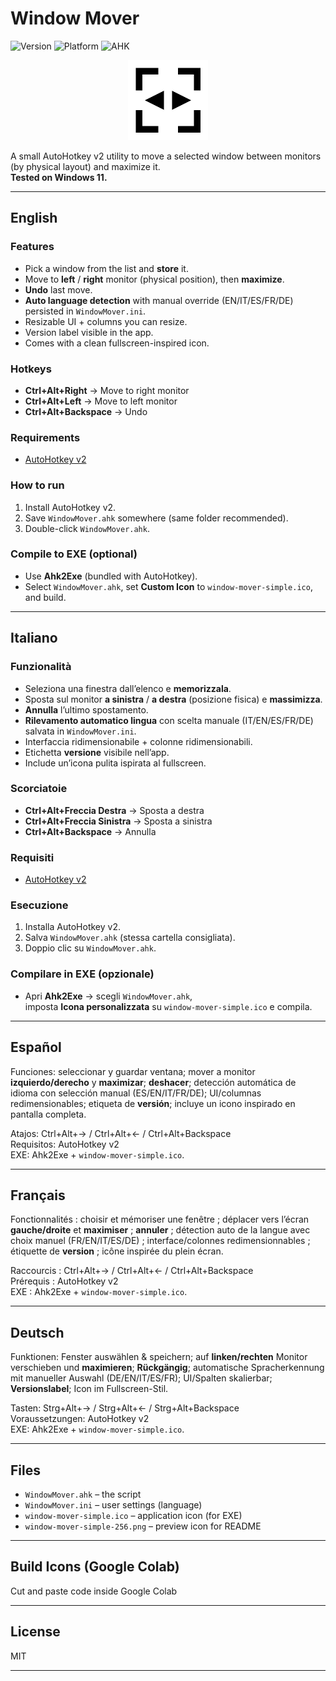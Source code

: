 # Window Mover

![Version](https://img.shields.io/badge/version-v1.0.0-blue)
![Platform](https://img.shields.io/badge/Windows-11-tested)
![AHK](https://img.shields.io/badge/AutoHotkey-v2.x-green)

<p align="center">
  <img src="window-mover-256.png" alt="Window Mover Icon" width="128" />
</p>

A small AutoHotkey v2 utility to move a selected window between monitors (by physical layout) and maximize it.  
**Tested on Windows 11.**

---

## English

### Features
- Pick a window from the list and **store** it.
- Move to **left** / **right** monitor (physical position), then **maximize**.
- **Undo** last move.
- **Auto language detection** with manual override (EN/IT/ES/FR/DE) persisted in `WindowMover.ini`.
- Resizable UI + columns you can resize.
- Version label visible in the app.
- Comes with a clean fullscreen-inspired icon.

### Hotkeys
- **Ctrl+Alt+Right** → Move to right monitor  
- **Ctrl+Alt+Left** → Move to left monitor  
- **Ctrl+Alt+Backspace** → Undo

### Requirements
- [AutoHotkey v2](https://www.autohotkey.com/)

### How to run
1. Install AutoHotkey v2.  
2. Save `WindowMover.ahk` somewhere (same folder recommended).  
3. Double-click `WindowMover.ahk`.

### Compile to EXE (optional)
- Use **Ahk2Exe** (bundled with AutoHotkey).  
- Select `WindowMover.ahk`, set **Custom Icon** to `window-mover-simple.ico`, and build.

---

## Italiano

### Funzionalità
- Seleziona una finestra dall’elenco e **memorizzala**.
- Sposta sul monitor **a sinistra** / **a destra** (posizione fisica) e **massimizza**.
- **Annulla** l’ultimo spostamento.
- **Rilevamento automatico lingua** con scelta manuale (IT/EN/ES/FR/DE) salvata in `WindowMover.ini`.
- Interfaccia ridimensionabile + colonne ridimensionabili.
- Etichetta **versione** visibile nell’app.
- Include un’icona pulita ispirata al fullscreen.

### Scorciatoie
- **Ctrl+Alt+Freccia Destra** → Sposta a destra  
- **Ctrl+Alt+Freccia Sinistra** → Sposta a sinistra  
- **Ctrl+Alt+Backspace** → Annulla

### Requisiti
- [AutoHotkey v2](https://www.autohotkey.com/)

### Esecuzione
1. Installa AutoHotkey v2.  
2. Salva `WindowMover.ahk` (stessa cartella consigliata).  
3. Doppio clic su `WindowMover.ahk`.

### Compilare in EXE (opzionale)
- Apri **Ahk2Exe** → scegli `WindowMover.ahk`,  
  imposta **Icona personalizzata** su `window-mover-simple.ico` e compila.

---

## Español

Funciones: seleccionar y guardar ventana; mover a monitor **izquierdo/derecho** y **maximizar**; **deshacer**; detección automática de idioma con selección manual (ES/EN/IT/FR/DE); UI/columnas redimensionables; etiqueta de **versión**; incluye un icono inspirado en pantalla completa.

Atajos: Ctrl+Alt+→ / Ctrl+Alt+← / Ctrl+Alt+Backspace  
Requisitos: AutoHotkey v2  
EXE: Ahk2Exe + `window-mover-simple.ico`.

---

## Français

Fonctionnalités : choisir et mémoriser une fenêtre ; déplacer vers l’écran **gauche/droite** et **maximiser** ; **annuler** ; détection auto de la langue avec choix manuel (FR/EN/IT/ES/DE) ; interface/colonnes redimensionnables ; étiquette de **version** ; icône inspirée du plein écran.

Raccourcis : Ctrl+Alt+→ / Ctrl+Alt+← / Ctrl+Alt+Backspace  
Prérequis : AutoHotkey v2  
EXE : Ahk2Exe + `window-mover-simple.ico`.

---

## Deutsch

Funktionen: Fenster auswählen & speichern; auf **linken/rechten** Monitor verschieben und **maximieren**; **Rückgängig**; automatische Spracherkennung mit manueller Auswahl (DE/EN/IT/ES/FR); UI/Spalten skalierbar; **Versionslabel**; Icon im Fullscreen-Stil.

Tasten: Strg+Alt+→ / Strg+Alt+← / Strg+Alt+Backspace  
Voraussetzungen: AutoHotkey v2  
EXE: Ahk2Exe + `window-mover-simple.ico`.

---

## Files

- `WindowMover.ahk` – the script  
- `WindowMover.ini` – user settings (language)  
- `window-mover-simple.ico` – application icon (for EXE)  
- `window-mover-simple-256.png` – preview icon for README  

---

## Build Icons (Google Colab)
Cut and paste code inside Google Colab

---

## License

MIT

---
